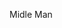 Midle Man


<!---
GhostWaste/GhostWaste is a ✨ special ✨ repository because its `README.md` (this file) appears on your GitHub profile.
You can click the Preview link to take a look at your changes.
--->
